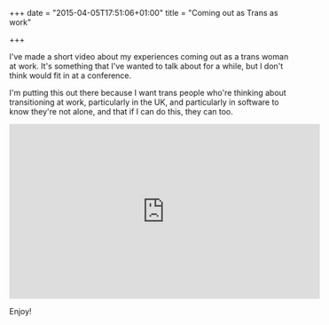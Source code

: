 +++
date = "2015-04-05T17:51:06+01:00"
title = "Coming out as Trans as work"

+++

I've made a short video about my experiences coming out as a trans woman at work. It's something that I've wanted to talk about for a while, but I don't think would fit in at a conference.

I'm putting this out there because I want trans people who're thinking about transitioning at work, particularly in the UK, and particularly in software to know they're not alone, and that if I can do this, they can too.

<iframe width="560" height="315" src="https://www.youtube.com/embed/OhrCCGfgrXA" frameborder="0" allowfullscreen></iframe>

Enjoy!
